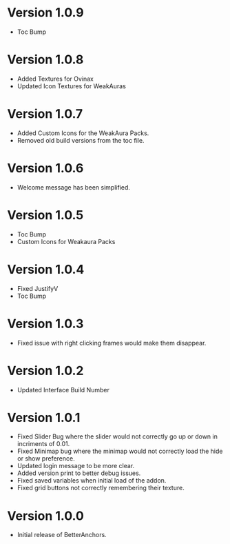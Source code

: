 # Version 1.0.9

- Toc Bump

# Version 1.0.8

- Added Textures for Ovinax
- Updated Icon Textures for WeakAuras

# Version 1.0.7

- Added Custom Icons for the WeakAura Packs.
- Removed old build versions from the toc file.

# Version 1.0.6

- Welcome message has been simplified.

# Version 1.0.5

- Toc Bump
- Custom Icons for Weakaura Packs

# Version 1.0.4

- Fixed JustifyV
- Toc Bump

# Version 1.0.3

- Fixed issue with right clicking frames would make them disappear.

# Version 1.0.2

- Updated Interface Build Number

# Version 1.0.1

- Fixed Slider Bug where the slider would not correctly go up or down in incriments of 0.01.
- Fixed Minimap bug where the minimap would not correctly load the hide or show preference.
- Updated login message to be more clear.
- Added version print to better debug issues.
- Fixed saved variables when initial load of the addon.
- Fixed grid buttons not correctly remembering their texture.

# Version 1.0.0

- Initial release of BetterAnchors.
